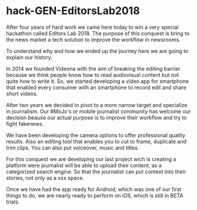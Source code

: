# hack-GEN-EditorsLab2018

After four years of hard work we came here today to win a very special hackathon called Editors Lab 2018. The purpose of this conquest is bring to the news market a tech solution to improve the workflow in newsrooms. 

To understand why and how we ended up the journey here we are going to explain our history.

In 2014 we founded Videona with the aim of breaking the editing barrier because we think people know how to read audiovisual content but not quite how to write it. So, we started developing a video app for smartphone that enabled every consumer with an smartphone to record edit and share short videos. 

After two years we decided to pivot to a more narrow target and specialize in journalism. Our #MoJo's or mobile journalist community has welcome our decision beause our actual purpose is to improve their workflow and try to fight fakenews. 

We have been developing the camera options to offer professional quality results. Also an editing tool that enables you to cut to frame, duplicate and trim clips. You can also put voiceover, music and titles.

For this conquest we are developing our last project wich is creating a platform were journalist will be able to upload their content, as a categorized search engine. So that the journalist can put context into their stories, not only as a xxx space. 

Once we have had the app ready for Android, which was one of our first things to do, we are nearly ready to perform on iOS, which is still in BETA trials. 
